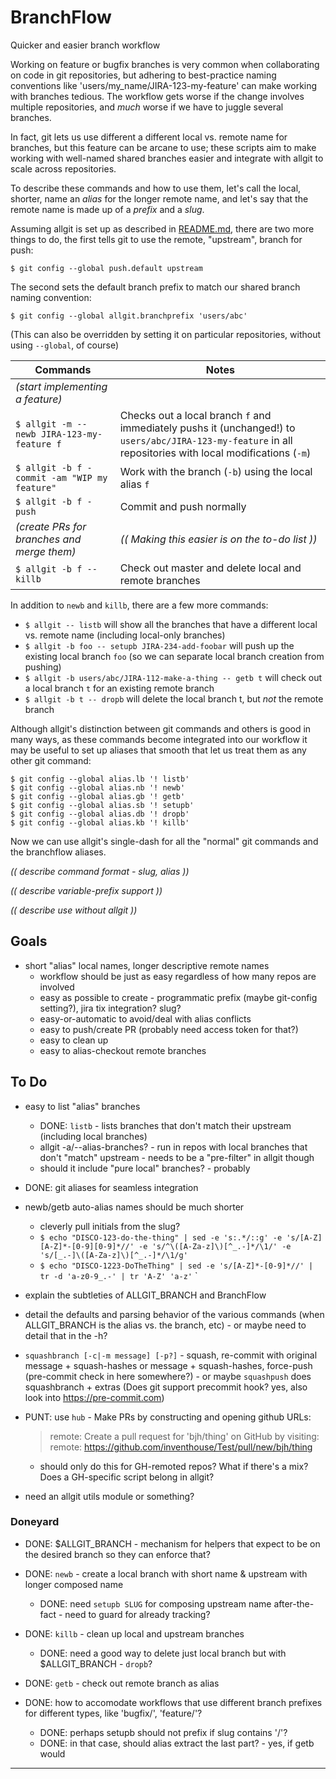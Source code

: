 BranchFlow
==========
Quicker and easier branch workflow

Working on feature or bugfix branches is very common when collaborating on code in git repositories, but adhering to best-practice naming conventions like 'users/my_name/JIRA-123-my-feature' can make working with branches tedious.  The workflow gets worse if the change involves multiple repositories, and _much_ worse if we have to juggle several branches.

In fact, git lets us use different a different local vs. remote name for branches, but this feature can be arcane to use; these scripts aim to make working with well-named shared branches easier and integrate with allgit to scale across repositories.

To describe these commands and how to use them, let's call the local, shorter, name an _alias_ for the longer remote name, and let's say that the remote name is made up of a _prefix_ and a _slug_.

Assuming allgit is set up as described in [README.md](README.md), there are two more things to do, the first tells git to use the remote, "upstream", branch for push:

`$ git config --global push.default upstream`

The second sets the default branch prefix to match our shared branch naming convention:

`$ git config --global allgit.branchprefix 'users/abc'`

(This can also be overridden by setting it on particular repositories, without using `--global`, of course)

| Commands | Notes |
|----------|-------|
| _(start implementing a feature)_ ||
| `$ allgit -m -- newb JIRA-123-my-feature f` | Checks out a local branch `f` and immediately pushs it (unchanged!) to `users/abc/JIRA-123-my-feature` in all repositories with local modifications (`-m`)
| `$ allgit -b f - commit -am "WIP my feature"` | Work with the branch (`-b`) using the local alias `f`
| `$ allgit -b f - push` | Commit and push normally
| _(create PRs for branches and merge them)_ | _(( Making this easier is on the to-do list ))_ |
| `$ allgit -b f -- killb` | Check out master and delete local and remote branches

In addition to `newb` and `killb`, there are a few more commands:

- `$ allgit -- listb` will show all the branches that have a different local vs. remote name (including local-only branches)
- `$ allgit -b foo -- setupb JIRA-234-add-foobar` will push up the existing local branch `foo` (so we can separate local branch creation from pushing)
- `$ allgit -b users/abc/JIRA-112-make-a-thing -- getb t` will check out a local branch `t` for an existing remote branch
- `$ allgit -b t -- dropb` will delete the local branch t, but _not_ the remote branch

Although allgit's distinction between git commands and others is good in many ways, as these commands become integrated into our workflow it may be useful to set up aliases that smooth that let us treat them as any other git command:

    $ git config --global alias.lb '! listb'
    $ git config --global alias.nb '! newb'
    $ git config --global alias.gb '! getb'
    $ git config --global alias.sb '! setupb'
    $ git config --global alias.db '! dropb'
    $ git config --global alias.kb '! killb'

Now we can use allgit's single-dash for all the "normal" git commands and the branchflow aliases.

_(( describe command format - slug, alias ))_

_(( describe variable-prefix support ))_

_(( describe use without allgit ))_


Goals
-----
- short "alias" local names, longer descriptive remote names
    - workflow should be just as easy regardless of how many repos are involved
    - easy as possible to create - programmatic prefix (maybe git-config setting?), jira tix integration? slug?
    - easy-or-automatic to avoid/deal with alias conflicts
    - easy to push/create PR  (probably need access token for that?)
    - easy to clean up
    - easy to alias-checkout remote branches


To Do
-----
- easy to list "alias" branches
    - DONE: `listb` - lists branches that don't match their upstream (including local branches)
    - allgit -a/--alias-branches? - run in repos with local branches that don't "match" upstream - needs to be a "pre-filter" in allgit though
    - should it include "pure local" branches? - probably

- DONE: git aliases for seamless integration
- newb/getb auto-alias names should be much shorter
    - cleverly pull initials from the slug?
    - `$ echo "DISCO-123-do-the-thing" | sed -e 's:.*/::g' -e 's/[A-Z][A-Z]*-[0-9][0-9]*//' -e 's/^\([A-Za-z]\)[^_.-]*/\1/' -e 's/[_.-]\([A-Za-z]\)[^_.-]*/\1/g'`
    - `$ echo "DISCO-1223-DoTheThing" | sed -e 's/[A-Z]*-[0-9]*//' | tr -d 'a-z0-9_.-' | tr 'A-Z' 'a-z'`
`

- explain the subtleties of ALLGIT_BRANCH and BranchFlow
- detail the defaults and parsing behavior of the various commands (when ALLGIT_BRANCH is the alias vs. the branch, etc) - or maybe need to detail that in the -h?

- `squashbranch [-c|-m message] [-p?]` - squash, re-commit with original message + squash-hashes or message + squash-hashes, force-push (pre-commit check in here somewhere?) - or maybe `squashpush` does squashbranch + extras  (Does git support precommit hook? yes, also look into https://pre-commit.com)

- PUNT: use `hub` - Make PRs by constructing and opening github URLs:

    > remote: Create a pull request for 'bjh/thing' on GitHub by visiting:
    > remote:      https://github.com/inventhouse/Test/pull/new/bjh/thing

    - should only do this for GH-remoted repos?  What if there's a mix?  Does a GH-specific script belong in allgit?

- need an allgit utils module or something?

### Doneyard

- DONE: $ALLGIT_BRANCH - mechanism for helpers that expect to be on the desired branch so they can enforce that?

- DONE: `newb` - create a local branch with short name & upstream with longer composed name
    - DONE: need `setupb SLUG` for composing upstream name after-the-fact - need to guard for already tracking?
- DONE: `killb` - clean up local and upstream branches
    - DONE: need a good way to delete just local branch but with $ALLGIT_BRANCH - `dropb`?
- DONE: `getb` - check out remote branch as alias

- DONE: how to accomodate workflows that use different branch prefixes for different types, like 'bugfix/', 'feature/'?
    - DONE: perhaps setupb should not prefix if slug contains '/'?
    - DONE: in that case, should alias extract the last part? - yes, if getb would

---
